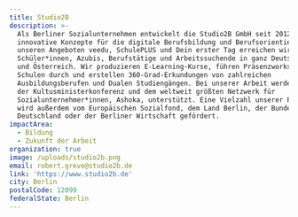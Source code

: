 ```yaml
---
title: Studio2B
description: >-
  Als Berliner Sozialunternehmen entwickelt die Studio2B GmbH seit 2012
  innovative Konzepte für die digitale Berufsbildung und Berufsorientierung. Mit
  unseren Angeboten veedu, SchulePLUS und Dein erster Tag erreichen wir
  Schüler*innen, Azubis, Berufstätige und Arbeitssuchende in ganz Deutschland
  und Österreich. Wir produzieren E-Learning-Kurse, führen Präsenzworkshops an
  Schulen durch und erstellen 360-Grad-Erkundungen von zahlreichen
  Ausbildungsberufen und Dualen Studiengängen. Bei unserer Arbeit werden wir von
  der Kultusministerkonferenz und dem weltweit größten Netzwerk für
  Sozialunternehmer*innen, Ashoka, unterstützt. Eine Vielzahl unserer Projekte
  wird außerdem vom Europäischen Sozialfond, dem Land Berlin, der Bundesrepublik
  Deutschland oder der Berliner Wirtschaft gefördert.
impactArea:
  - Bildung
  - Zukunft der Arbeit
organization: true
image: /uploads/studio2b.png
email: robert.greve@studio2b.de
link: 'https://www.studio2b.de'
city: Berlin
postalCode: 12099
federalState: Berlin
---
```


